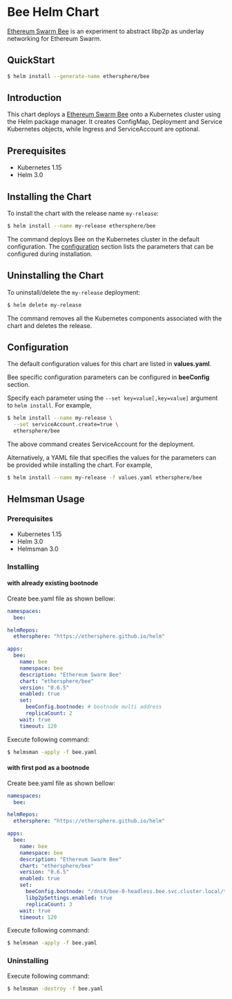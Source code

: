 # Bee Helm Chart

[Ethereum Swarm Bee](https://github.com/ethersphere/bee) is an experiment to abstract libp2p as underlay networking for Ethereum Swarm.

## QuickStart

```bash
$ helm install --generate-name ethersphere/bee
```

## Introduction

This chart deploys a [Ethereum Swarm Bee](https://github.com/ethersphere/bee) onto a Kubernetes cluster using the Helm package manager. It creates ConfigMap, Deployment and Service Kubernetes objects, while Ingress and ServiceAccount are optional.

## Prerequisites

* Kubernetes 1.15
* Helm 3.0

## Installing the Chart

To install the chart with the release name `my-release`:

```bash
$ helm install --name my-release ethersphere/bee
```

The command deploys Bee on the Kubernetes cluster in the default configuration. The [configuration](#configuration) section lists the parameters that can be configured during installation.

## Uninstalling the Chart

To uninstall/delete the `my-release` deployment:

```bash
$ helm delete my-release
```

The command removes all the Kubernetes components associated with the chart and deletes the release.

## Configuration

The default configuration values for this chart are listed in **values.yaml**.

Bee specific configuration parameters can be configured in **beeConfig** section.

Specify each parameter using the `--set key=value[,key=value]` argument to `helm install`. For example,

```bash
$ helm install --name my-release \
  --set serviceAccount.create=true \
  ethersphere/bee
```

The above command creates ServiceAccount for the deployment.

Alternatively, a YAML file that specifies the values for the parameters can be provided while installing the chart. For example,

```bash
$ helm install --name my-release -f values.yaml ethersphere/bee
```

## Helmsman Usage

### Prerequisites

* Kubernetes 1.15
* Helm 3.0
* Helmsman 3.0

### Installing

#### with already existing bootnode

Create bee.yaml file as shown bellow:

```yaml
namespaces:
  bee:

helmRepos:
  ethersphere: "https://ethersphere.github.io/helm"

apps:
  bee:
    name: bee
    namespace: bee
    description: "Ethereum Swarm Bee"
    chart: "ethersphere/bee"
    version: "0.6.5"
    enabled: true
    set:
      beeConfig.bootnode: # bootnode multi address
      replicaCount: 2
    wait: true
    timeout: 120

```

Execute following command:
```bash
$ helmsman -apply -f bee.yaml 
```

#### with first pod as a bootnode

Create bee.yaml file as shown bellow:

```yaml
namespaces:
  bee:

helmRepos:
  ethersphere: "https://ethersphere.github.io/helm"

apps:
  bee:
    name: bee
    namespace: bee
    description: "Ethereum Swarm Bee"
    chart: "ethersphere/bee"
    version: "0.6.5"
    enabled: true
    set:
      beeConfig.bootnode: "/dns4/bee-0-headless.bee.svc.cluster.local/tcp/1634/p2p/16Uiu2HAm6i4dFaJt584m2jubyvnieEECgqM2YMpQ9nusXfy8XFzL"
      libp2pSettings.enabled: true
      replicaCount: 3
    wait: true
    timeout: 120

```

Execute following command:
```bash
$ helmsman -apply -f bee.yaml 
```

### Uninstalling

Execute following command:
```bash
$ helmsman -destroy -f bee.yaml 
```
